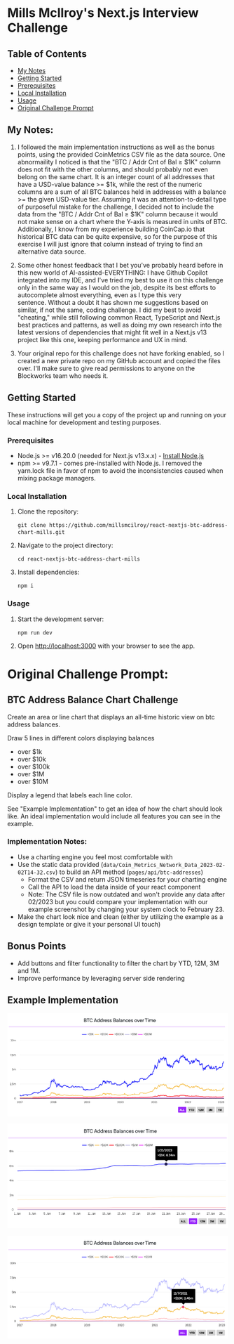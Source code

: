 # Mills McIlroy's Next.js Interview Challenge

## Table of Contents

- [My Notes](#introductory-notes)
- [Getting Started](#getting-started)
- [Prerequisites](#prerequisites)
- [Local Installation](#local-installation)
- [Usage](#usage)
- [Original Challenge Prompt](#original-challenge-prompt)

## My Notes:

1. I followed the main implementation instructions as well as the bonus points, using the provided CoinMetrics CSV file as the data source. One abnormaility I noticed is that the "BTC / Addr Cnt of Bal ≥ $1K" column does not fit with the other columns, and should probably not even belong on the same chart. It is an integer count of all addresses that have a USD-value balance >= $1k, while the rest of the numeric columns are a sum of all BTC balances held in addresses with a balance >= the given USD-value tier. Assuming it was an attention-to-detail type of purposeful mistake for the challenge, I decided not to include the data from the "BTC / Addr Cnt of Bal ≥ $1K" column because it would not make sense on a chart where the Y-axis is measured in units of BTC. Additionally, I know from my experience building CoinCap.io that historical BTC data can be quite expensive, so for the purpose of this exercise I will just ignore that column instead of trying to find an alternative data source.
2. Some other honest feedback that I bet you've probably heard before in this new world of AI-assisted-EVERYTHING: I have Github Copilot integrated into my IDE, and I've tried my best to use it on this challenge only in the same way as I would on the job, despite its best efforts to autocomplete almost everything, even as I type this very sentence. Without a doubt it has shown me suggestions based on similar, if not the same, coding challenge. I did my best to avoid "cheating," while still following common React, TypeScript and Next.js best practices and patterns, as well as doing my own research into the latest versions of dependencies that might fit well in a Next.js v13 project like this one, keeping performance and UX in mind.

3. Your original repo for this challenge does not have forking enabled, so I created a new private repo on my GitHub account and copied the files over. I'll make sure to give read permissions to anyone on the Blockworks team who needs it.

## Getting Started

These instructions will get you a copy of the project up and running on your local machine for development and testing purposes.

### Prerequisites

- Node.js >= v16.20.0 (needed for Next.js v13.x.x) - [Install Node.js](https://nodejs.org)
- npm >= v9.7.1 - comes pre-installed with Node.js. I removed the yarn.lock file in favor of npm to avoid the inconsistencies caused when mixing package managers.  

### Local Installation  

1. Clone the repository:

   ```shell
   git clone https://github.com/millsmcilroy/react-nextjs-btc-address-chart-mills.git
   ```  
1. Navigate to the project directory:  

   ```shell
   cd react-nextjs-btc-address-chart-mills
   ```

1. Install dependencies:  

   ```shell
   npm i
   ```  

### Usage
1. Start the development server:  

   ```shell
   npm run dev
   ```
1. Open [http://localhost:3000](http://localhost:3000) with your browser to see the app.   
# Original Challenge Prompt:

## BTC Address Balance Chart Challenge

Create an area or line chart that displays an all-time historic view on btc address balances.

Draw 5 lines in different colors displaying balances

- over $1k
- over $10k
- over $100k
- over $1M
- over $10M

Display a legend that labels each line color.

See "Example Implementation" to get an idea of how the chart should look like.
An ideal implementation would include all features you can see in the example.

### Implementation Notes:

- Use a charting engine you feel most comfortable with
- Use the static data provided (`data/Coin_Metrics_Network_Data_2023-02-02T14-32.csv`) to build an API method
  (`pages/api/btc-addresses`)
  - Format the CSV and return JSON timeseries for your charting engine
  - Call the API to load the data inside of your react component
  - Note: The CSV file is now outdated and won't provide any data after 02/2023 but you could compare your implementation with our example screenshot by changing your system clock to February 23.
- Make the chart look nice and clean (either by utilizing the example as a design template or give it your personal UI touch)

## Bonus Points

- Add buttons and filter functionality to filter the chart by YTD, 12M, 3M and 1M.
- Improve performance by leveraging server side rendering

## Example Implementation

![chart1.png](chart1.png)

![chart2.png](chart2.png)

![chart3.png](chart3.png)
